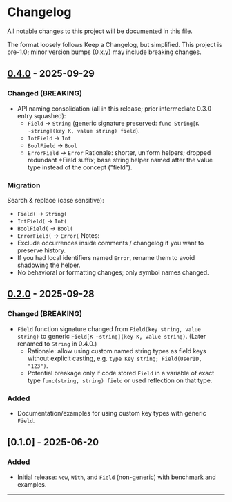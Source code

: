 # Changelog

All notable changes to this project will be documented in this file.

The format loosely follows Keep a Changelog, but simplified. This project is pre-1.0; minor version bumps (0.x.y) may include breaking changes.

## [0.4.0] - 2025-09-29
### Changed (BREAKING)
- API naming consolidation (all in this release; prior intermediate 0.3.0 entry squashed):
  - `Field` -> `String` (generic signature preserved: `func String[K ~string](key K, value string) field`).
  - `IntField` -> `Int`
  - `BoolField` -> `Bool`
  - `ErrorField` -> `Error`
  Rationale: shorter, uniform helpers; dropped redundant *Field suffix; base string helper named after the value type instead of the concept ("field").

### Migration
Search & replace (case sensitive):
- `Field(` -> `String(`
- `IntField(` -> `Int(`
- `BoolField(` -> `Bool(`
- `ErrorField(` -> `Error(`
Notes:
- Exclude occurrences inside comments / changelog if you want to preserve history.
- If you had local identifiers named `Error`, rename them to avoid shadowing the helper.
- No behavioral or formatting changes; only symbol names changed.

## [0.2.0] - 2025-09-28
### Changed (BREAKING)
- `Field` function signature changed from `Field(key string, value string)` to generic `Field[K ~string](key K, value string)`. (Later renamed to `String` in 0.4.0.)
  - Rationale: allow using custom named string types as field keys without explicit casting, e.g. `type Key string; Field(UserID, "123")`.
  - Potential breakage only if code stored `Field` in a variable of exact type `func(string, string) field` or used reflection on that type.

### Added
- Documentation/examples for using custom key types with generic `Field`.

## [0.1.0] - 2025-06-20
### Added
- Initial release: `New`, `With`, and `Field` (non-generic) with benchmark and examples.

---

[0.4.0]: https://github.com/ygrebnov/errorc/releases/tag/v0.4.0
[0.2.0]: https://github.com/ygrebnov/errorc/releases/tag/v0.2.0
